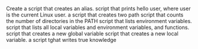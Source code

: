 Create a script that creates an alias.
 script that prints hello user, where user is the current Linux user.
a script that creates two path
script that counts the number of directories in the PATH
script that lists environment variables.
script that lists all local variables and environment variables, and functions.
script that creates a new global variable
script that creates a new local variable.
a script tghat writes true knowledge
